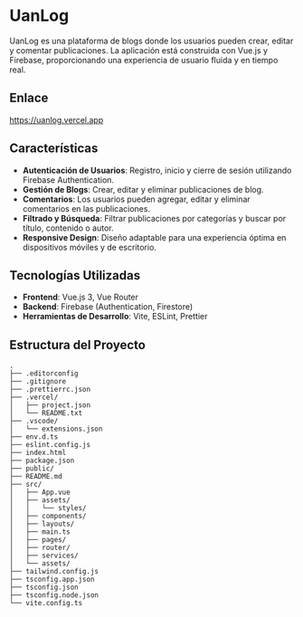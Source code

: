 # UanLog

UanLog es una plataforma de blogs donde los usuarios pueden crear, editar y comentar publicaciones. La aplicación está construida con Vue.js y Firebase, proporcionando una experiencia de usuario fluida y en tiempo real.

## Enlace
https://uanlog.vercel.app

## Características

- **Autenticación de Usuarios**: Registro, inicio y cierre de sesión utilizando Firebase Authentication.
- **Gestión de Blogs**: Crear, editar y eliminar publicaciones de blog.
- **Comentarios**: Los usuarios pueden agregar, editar y eliminar comentarios en las publicaciones.
- **Filtrado y Búsqueda**: Filtrar publicaciones por categorías y buscar por título, contenido o autor.
- **Responsive Design**: Diseño adaptable para una experiencia óptima en dispositivos móviles y de escritorio.

## Tecnologías Utilizadas

- **Frontend**: Vue.js 3, Vue Router
- **Backend**: Firebase (Authentication, Firestore)
- **Herramientas de Desarrollo**: Vite, ESLint, Prettier

## Estructura del Proyecto

```plaintext
.
├── .editorconfig
├── .gitignore
├── .prettierrc.json
├── .vercel/
│   ├── project.json
│   └── README.txt
├── .vscode/
│   └── extensions.json
├── env.d.ts
├── eslint.config.js
├── index.html
├── package.json
├── public/
├── README.md
├── src/
│   ├── App.vue
│   ├── assets/
│   │   └── styles/
│   ├── components/
│   ├── layouts/
│   ├── main.ts
│   ├── pages/
│   ├── router/
│   ├── services/
│   └── assets/
├── tailwind.config.js
├── tsconfig.app.json
├── tsconfig.json
├── tsconfig.node.json
└── vite.config.ts